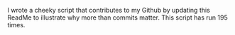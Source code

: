 I wrote a cheeky script that contributes to my Github by updating this ReadMe to illustrate why more than commits matter. This script has run 195 times.